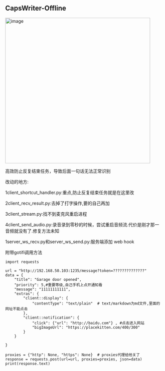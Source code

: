## CapsWriter-Offline
<img width="462" alt="image" src="https://github.com/cancundeyingzi/CapsWriter-Offline-Raspberry-Pi-and-Android/assets/73635883/56edaec8-da4d-4f84-8d00-cf8e8ab9e16c">        


高效防止反复结束任务，导致后面一句话无法正常识别

改动的地方:

1client_shortcut_handler.py:重点,防止反复结束任务就是在这里改

2client_recv_result.py:去掉了打字操作,要的自己再加

3client_stream.py:找不到麦克风重启进程

4client_send_audio.py:录音录到零秒的时候，尝试重启音频流.代价是刚才那一音频就没有了.修复方法未知

1server_ws_recv.py和server_ws_send.py:服务端添加 web hook


附带gotifi调用方法
```
import requests

url = "http://192.168.50.103:1235/message?token=??????????????"
data = {
    "title": "Garage door opened",
    "priority": 5,#重要等级,自己手机上点开通知看
    "message": "11111111111",
    "extras": {
        "client::display": {
            "contentType": "text/plain"  # text/markdown为md文件,里面的网址不能点击
        },
        "client::notification": {
            "click": {"url": "http://baidu.com"} , #点击进入网站
            "bigImageUrl": "https://placekitten.com/400/300"
        }
    }

}

proxies = {"http": None, "https": None}  # proxies代理给他关了
response = requests.post(url=url, proxies=proxies, json=data)
print(response.text)

```
